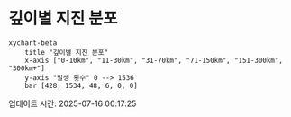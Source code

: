 # 깊이별 지진 분포

```mermaid
xychart-beta
    title "깊이별 지진 분포"
    x-axis ["0-10km", "11-30km", "31-70km", "71-150km", "151-300km", "300km+"]
    y-axis "발생 횟수" 0 --> 1536
    bar [428, 1534, 48, 6, 0, 0]
```

업데이트 시간: 2025-07-16 00:17:25
